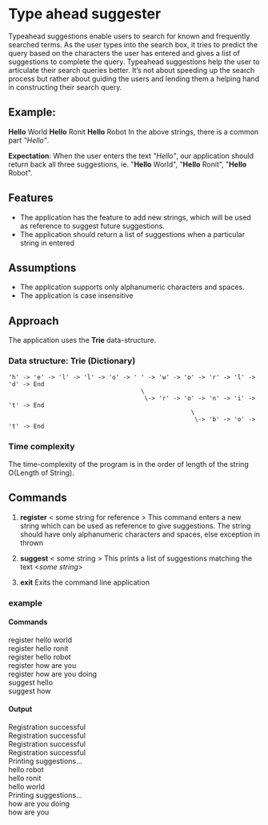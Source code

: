 # Type ahead suggester

Typeahead suggestions enable users to search for known and frequently searched terms. As the user types into the search box, it tries to predict the query based on the characters the user has entered and gives a list of suggestions to complete the query. Typeahead suggestions help the user to articulate their search queries better. It’s not about speeding up the search process but rather about guiding the users and lending them a helping hand in constructing their search query. 

## Example:
**Hello** World
**Hello** Ronit
**Hello** Robot
In the above strings, there is a common part *"Hello"*. 

**Expectation**:  When the user enters the text *"Hello"*, our application should return back all three suggestions, ie. "**Hello** World", "**Hello** Ronit", "**Hello** Robot".

## Features
- The application has the feature to add new strings, which will be used as reference to suggest future suggestions.
- The application should return a list of suggestions when a particular string in entered

## Assumptions
- The application supports only alphanumeric characters and spaces.
- The application is case insensitive

## Approach
The application uses the **Trie** data-structure. 

### Data structure: Trie (Dictionary)

```
'h' -> 'e' -> 'l' -> 'l' -> 'o' -> ' ' -> 'w' -> 'o' -> 'r' -> 'l' -> 'd' -> End 
                                     \
                                      \-> 'r' -> 'o' -> 'n' -> 'i' -> 't' -> End
                                                   \
                                                    \-> 'b' -> 'o' -> 't' -> End
```

### Time complexity
The time-complexity of the program is in the order of length of the string O(Length of String).

## Commands
1. **register** < some string for reference >
			This command enters a new string which can be used as reference to give suggestions. The string should have only alphanumeric characters and spaces, else exception in thrown

2. **suggest** < some string >
			This prints a list of suggestions matching the text <*some string*>
3. **exit**
			Exits the command line application

### example

#### Commands
register hello world  
register hello ronit  
register hello robot  
register how are you  
register how are you doing  
suggest hello  
suggest how  

#### Output

Registration successful  
Registration successful  
Registration successful  
Registration successful  
Printing suggestions...  
hello robot  
hello ronit  
hello world  
Printing suggestions...  
how are you doing  
how are you  